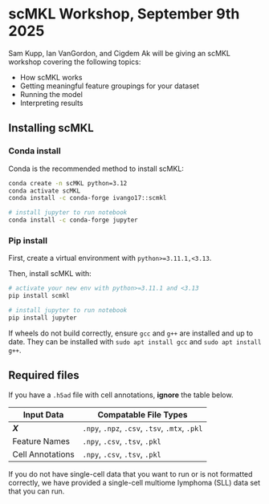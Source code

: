 # scMKL Workshop, September 9th 2025

Sam Kupp, Ian VanGordon, and Cigdem Ak will be giving an scMKL workshop 
covering the following topics:

- How scMKL works
- Getting meaningful feature groupings for your dataset
- Running the model
- Interpreting results 


## Installing scMKL
### Conda install
Conda is the recommended method to install scMKL:

```bash
conda create -n scMKL python=3.12 
conda activate scMKL
conda install -c conda-forge ivango17::scmkl

# install jupyter to run notebook
conda install -c conda-forge jupyter
```

### Pip install
First, create a virtual environment with `python>=3.11.1,<3.13`.

Then, install scMKL with:
```bash
# activate your new env with python>=3.11.1 and <3.13
pip install scmkl

# install jupyter to run notebook
pip install jupyter
```

If wheels do not build correctly, ensure ```gcc``` and ```g++``` are installed and up to date. They can be installed with ```sudo apt install gcc``` and ```sudo apt install g++```.


## Required files

If you have a `.h5ad` file with cell annotations, **ignore** the table below.

| Input Data | Compatable File Types |
| ---------- | --------------------- |
| ***X*** | `.npy`, `.npz`, `.csv`, `.tsv`,  `.mtx`, `.pkl` |
| Feature Names | `.npy`, `.csv`, `.tsv`, `.pkl` |
| Cell Annotations | `.npy`, `.csv`, `.tsv`,  `.pkl` |

If you do not have single-cell data that you want to run or is not formatted 
correctly, we have provided a single-cell multiome lymphoma (SLL) data set that 
you can run.
